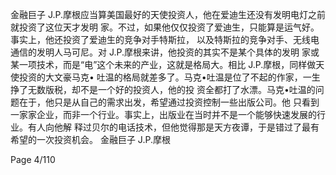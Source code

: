 金融巨子 J.P.摩根应当算美国最好的天使投资人，他在爱迪生还没有发明电灯之前就投资了这位天才发明
家。不过，如果他仅仅投资了爱迪生，只能算是运气好。事实上，他还投资了爱迪生的竞争对手特斯拉， 以及特斯拉的竞争对手、无线电通信的发明人马可尼。对 J.P.摩根来讲，他投资的其实不是某个具体的发明 家或某一项技术，而是“电”这个未来的产业，这就是格局大。相比 J.P.摩根，同样做天使投资的大文豪马克• 吐温的格局就差多了。马克•吐温是位了不起的作家，一生挣了无数版税，却不是一个好的投资人，他的投 资全都打了水漂。马克•吐温的问题在于，他只是从自己的需求出发，希望通过投资控制一些出版公司。他 只看到一家家企业，而非一个行业。事实上，出版业在当时并不是一个能够快速发展的行业。有人向他解 释过贝尔的电话技术，但他觉得那是天方夜谭，于是错过了最有希望的一次投资机会。
金融巨子 J.P.摩根

Page 4/110
